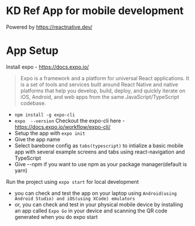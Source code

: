 # KD Ref App for mobile development

Powered by https://reactnative.dev/

# App Setup
Install expo - https://docs.expo.io/
>Expo is a framework and a platform for universal React applications. It is a set of tools and services built around React Native and native platforms that help you develop, build, deploy, and quickly iterate on iOS, Android, and web apps from the same JavaScript/TypeScript codebase.

- `npm install -g expo-cli`
- `expo  --version`
Checkout the expo-cli here - https://docs.expo.io/workflow/expo-cli/
- Setup the app with `expo init` 
- Give the app name
- Select barebone config as `tabs(typescript)` to intialize a basic mobile app with several example screens and tabs using react-navigation and TypeScript 
- Give --npm if you want to use npm as your package manager(default is yarn)

Run the project using `expo start` for local development
- you can check and test the app on your laptop using `Android(using Android Studio) and iOS(using XCode) emulators`
- or, you can check and test in your physical mobile device by installing an app called `Expo Go` in your device and scanning the QR code generated when you do expo start
